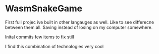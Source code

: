 # WasmSnakeGame

First full projec ive built in other langauges as well. Like to see differecne between them all. Saving instead of losing on my computer somewhere. 

Inital commits few items to fix still

I find this combination of technologies very cool
